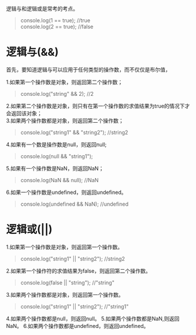 逻辑与和逻辑或是常考的考点。

> console.log(1 == true);  //true  
> console.log(2 == true);  //false
# 逻辑与(&&)

首先，要知道逻辑与可以应用于任何类型的操作数，而不仅仅是布尔值，

1.如果第一个操作数是对象，则返回第二个操作数；

> console.log("string" && 2);  //2

2.如果第二个操作数是对象，则只有在第一个操作数的求值结果为true的情况下才会返回该对象；   
3.如果两个操作数都是对象，则返回第二个操作数；

> console.log("string1" && "string2");   //string2

4.如果有一个数是操作数是null，则返回null;

> console.log(null && "string1");

5.如果有一个操作数是NaN，则返回NaN；

> console.log(NaN && null);  //NaN

6.如果一个操作数是undefined，则返回undefined。

> console.log(undefined && NaN);  //undefined

# 逻辑或(||)
1.如果第一个操作数是对象，则返回第一个操作数。

> console.log("string1" || "string2");  //string2   
 
2.如果第一个操作符的求值结果为false，则返回第二个操作数。

> console.log(false || "string"); //"string"

3.如果两个操作数都是对象，则返回第一个操作数。

> console.log("string1" || "string2"); //"string1"

4.如果两个操作数都是null，则返回null。
5.如果两个操作数都是NaN,则返回NaN。
6.如果两个操作数都是undefined，则返回undefined。